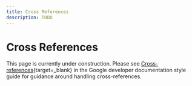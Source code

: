 ```yaml
---
title: Cross References
description: TODO
---
```


# Cross References

This page is currently under construction. Please see [Cross-references](https://developers.google.com/style/cross-references){target=\_blank} in the Google developer documentation style guide for guidance around handling cross-references.